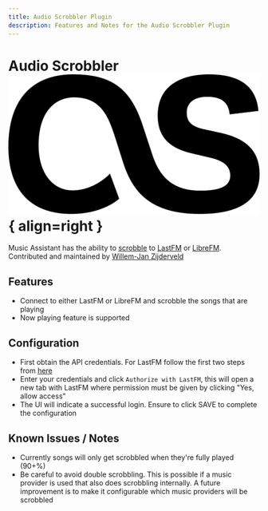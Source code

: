 ```yaml
---
title: Audio Scrobbler Plugin
description: Features and Notes for the Audio Scrobbler Plugin
---
```


# Audio Scrobbler ![Preview image](../assets/icons/audioscrobbler-icon.svg){ align=right }

Music Assistant has the ability to [scrobble](https://www.collinsdictionary.com/dictionary/english/scrobble) to [LastFM](https://www.last.fm/) or [LibreFM](https://libre.fm/). Contributed and maintained by [Willem-Jan Zijderveld](https://github.com/wjzijderveld)

## Features

- Connect to either LastFM or LibreFM and scrobble the songs that are playing
- Now playing feature is supported

## Configuration

- First obtain the API credentials. For LastFM follow the first two steps from [here](https://www.last.fm/api/authentication)
- Enter your credentials and click `Authorize with LastFM`, this will open a new tab with LastFM where permission must be given by clicking "Yes, allow access"
- The UI will indicate a successful login. Ensure to click SAVE to complete the configuration

## Known Issues / Notes

- Currently songs will only get scrobbled when they're fully played (90+%)
- Be careful to avoid double scrobbling. This is possible if a music provider is used that also does scrobbling internally. A future improvement is to make it configurable which music providers will be scrobbled
